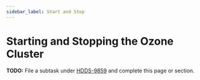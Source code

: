 ```yaml
---
sidebar_label: Start and Stop
---
```


# Starting and Stopping the Ozone Cluster

**TODO:** File a subtask under [HDDS-9859](https://issues.apache.org/jira/browse/HDDS-9859) and complete this page or section.
